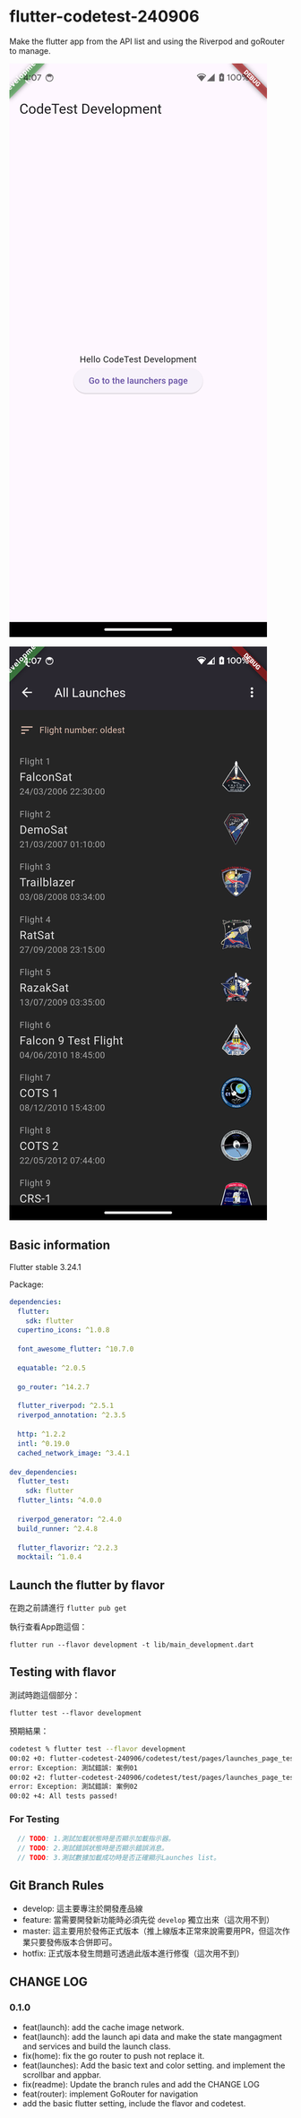 # flutter-codetest-240906
Make the flutter app from the API list and using the Riverpod and goRouter to manage.

![Home Page](codetest/assets/images/Screenshot_20240907-160711.png)

![Launches Page](codetest/assets/images/Screenshot_20240907-160715.png)

## Basic information

Flutter stable 3.24.1

Package:
```yaml
dependencies:
  flutter:
    sdk: flutter
  cupertino_icons: ^1.0.8

  font_awesome_flutter: ^10.7.0

  equatable: ^2.0.5

  go_router: ^14.2.7

  flutter_riverpod: ^2.5.1
  riverpod_annotation: ^2.3.5

  http: ^1.2.2
  intl: ^0.19.0
  cached_network_image: ^3.4.1

dev_dependencies:
  flutter_test:
    sdk: flutter
  flutter_lints: ^4.0.0

  riverpod_generator: ^2.4.0
  build_runner: ^2.4.8

  flutter_flavorizr: ^2.2.3
  mocktail: ^1.0.4
```

## Launch the flutter by flavor

在跑之前請進行 `flutter pub get`

執行查看App跑這個：
```
flutter run --flavor development -t lib/main_development.dart
```

## Testing with flavor

測試時跑這個部分：
```
flutter test --flavor development
```

預期結果：
```bash
codetest % flutter test --flavor development
00:02 +0: flutter-codetest-240906/codetest/test/pages/launches_page_test.dart: LaunchesPage show loading indicator
error: Exception: 測試錯誤: 案例01
00:02 +2: flutter-codetest-240906/codetest/test/pages/launches_page_test.dart: LaunchesPage show error message
error: Exception: 測試錯誤: 案例02
00:02 +4: All tests passed!
```

### For Testing

```dart
  // TODO: 1.測試加載狀態時是否顯示加載指示器。
  // TODO: 2.測試錯誤狀態時是否顯示錯誤消息。
  // TODO: 3.測試數據加載成功時是否正確顯示Launches list。
```

## Git Branch Rules
- develop: 這主要專注於開發產品線
- feature: 當需要開發新功能時必須先從 `develop` 獨立出來（這次用不到）
- master: 這主要用於發佈正式版本（推上線版本正常來說需要用PR，但這次作業只要發佈版本合併即可。
- hotfix: 正式版本發生問題可透過此版本進行修復（這次用不到）

## CHANGE LOG

### 0.1.0
- feat(launch): add the cache image network.
- feat(launch): add the launch api data and make the state mangagment and services and build the launch class.
- fix(home): fix the go router to push not replace it.
- feat(launches): Add the basic text and color setting. and implement the scrollbar and appbar.
- fix(readme): Update the branch rules and add the CHANGE LOG
- feat(router): implement GoRouter for navigation
- add the basic flutter setting, include the flavor and codetest.